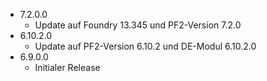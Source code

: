 - 7.2.0.0
    - Update auf Foundry 13.345 und PF2-Version 7.2.0
- 6.10.2.0
    - Update auf PF2-Version 6.10.2 und DE-Modul 6.10.2.0
- 6.9.0.0
    - Initialer Release
